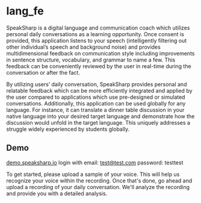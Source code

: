 # lang_fe

SpeakSharp is a digital language and communication coach which utilizes personal daily conversations as a learning opportunity. Once consent is provided, this application listens to your speech (intelligently filtering out other individual’s speech and background noise) and provides multidimensional feedback on communication style including improvements in sentence structure, vocabulary, and grammar to name a few. This feedback can be conveniently reviewed by the user in real-time during the conversation or after the fact. 

By utilizing users’ daily conversation, SpeakSharp provides personal and relatable feedback which can be more efficiently integrated and applied by the user compared to applications which use pre-designed or simulated conversations. Additionally, this application can be used globally for any language. For instance, it can translate a dinner table discussion in your native language into your desired target language and  demonstrate how the discussion would unfold in the target language. This uniquely addresses a struggle widely experienced by students globally.

## Demo

[demo.speaksharp.io](https://demo.speaksharp.io/)
login with
email: test@test.com
password: testtest

To get started, please upload a sample of your voice. This will help us recognize your voice within the recording. Once that's done, go ahead and upload a recording of your daily conversation. We'll analyze the recording and provide you with a detailed analysis.
